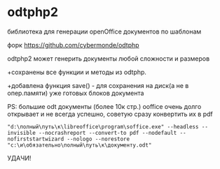 odtphp2
=======

библиотека для генерации openOffice документов по шаблонам

форк https://github.com/cybermonde/odtphp

odtphp2 может генерить документы любой сложности и размеров

 +сохранены все функции и методы из odtphp.

 +добавлена функция save() - для сохранения на диск(а не в опер.памяти) уже готовых блоков документа



PS: большие odt документы (более 10к стр.) ooffice очень долго открывает и не всегда успешно, советую сразу конвертить их в pdf
```
"d:\полный\путь\к\libreoffice\program\soffice.exe" --headless --invisible --nocrashreport --convert-to pdf --nodefault --nofirststartwizard --nologo --norestore "c:\и\обязательно\полный\путь\к\документу.odt"
```


УДАЧИ!
